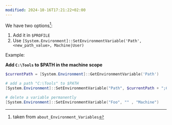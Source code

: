 ```yaml
---
modified: 2024-10-16T17:21:22+02:00
---
```

We have two options[^1]:
1. Add it in `$PROFILE`
2. Use `[System.Environment]::SetEnvironmentVariable('Path', <new_path_value>, Machine|User)`

Example:

**Add `C:\Tools` to $PATH in the machine scope**

```powershell
$currentPath = [System.Environment]::GetEnvironmentVariable('Path')

# add a path "C:\Tools" to $PATH
[System.Environment]::SetEnvironmentVariable("Path", $currentPath + ";C:\Tools" , "Machine")

# delete a variable permanently
[System.Environment]::SetEnvironmentVariable("Foo", "" , "Machine")
```



[^1]: taken from `about_Environment_Variables`